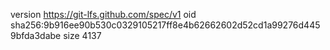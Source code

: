 version https://git-lfs.github.com/spec/v1
oid sha256:9b916ee90b530c0329105217ff8e4b62662602d52cd1a99276d4459bfda3dabe
size 4137
